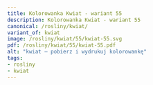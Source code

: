 ```yaml
---
title: Kolorowanka Kwiat - wariant 55
description: Kolorowanka Kwiat - wariant 55
canonical: /rosliny/kwiat/
variant_of: kwiat
image: /rosliny/kwiat/55/kwiat-55.svg
pdf: /rosliny/kwiat/55/kwiat-55.pdf
alt: "kwiat – pobierz i wydrukuj kolorowankę"
tags:
- rosliny
- kwiat
---
```


